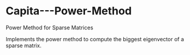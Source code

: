 # Capita---Power-Method
Power Method for Sparse Matrices

Implements the power method to compute the biggest eigenvector of a sparse matrix.
